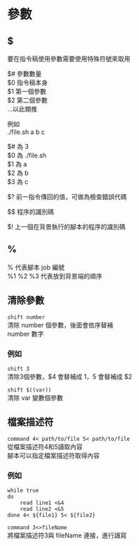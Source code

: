 # 參數

## $

要在指令稿使用參數需要使用特殊符號來取用

$\# 參數數量  
$0 指令稿本身  
$1 第一個參數  
$2 第二個參數  
...以此類推

例如  
./file.sh a b c

$\# 為 3  
$0 為 ./file.sh  
$1 為 a  
$2 為 b  
$3 為 c

$? 前一指令傳回的值，可做為檢查錯誤代碼

$$ 程序的識別碼

$! 上一個在背景執行的腳本的程序的識別碼

## %

% 代表腳本 job 編號  
%1 %2 %3 代表放到背景端的順序

## 清除參數

`shift number`  
清除 number 個參數，後面會依序替補  
number 數字

### 例如

`shift 3`  
清除3個參數，$4 會替補成 $1，$5 會替補成 $2

`shift $((var))`  
清除 var 變數個參數

## 檔案描述符

`command 4< path/to/file 5< path/to/file`  
從檔案描述符4和5讀取內容  
腳本可以指定檔案描述符取得內容

### 例如

```text
while true
do
    read line1 <&4
    read line2 <&5
done 4< ${file1} 5< ${file2}
```

`command 3<>fileName`  
將檔案描述符3與 fileName 連接，進行讀寫

